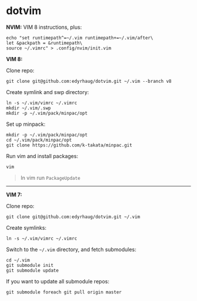 dotvim
======
**NVIM:**
VIM 8 instructions, plus:

    echo "set runtimepath^=~/.vim runtimepath+=~/.vim/after\
    let &packpath = &runtimepath\
    source ~/.vimrc" > .config/nvim/init.vim


**VIM 8:**

Clone repo:

    git clone git@github.com:edyrhaug/dotvim.git ~/.vim --branch v8

Create symlink and swp directory:

    ln -s ~/.vim/vimrc ~/.vimrc
    mkdir ~/.vim/.swp
    mkdir -p ~/.vim/pack/minpac/opt

Set up minpack:

    mkdir -p ~/.vim/pack/minpac/opt
    cd ~/.vim/pack/minpac/opt
    git clone https://github.com/k-takata/minpac.git

Run vim and install packages:

    vim
>In vim run `PackageUpdate`

-------------------
**VIM 7:**

Clone repo:

    git clone git@github.com:edyrhaug/dotvim.git ~/.vim

Create symlinks:

    ln -s ~/.vim/vimrc ~/.vimrc

Switch to the `~/.vim` directory, and fetch submodules:

    cd ~/.vim
    git submodule init
    git submodule update

If you want to update all submodule repos:

    git submodule foreach git pull origin master

